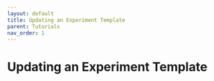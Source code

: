 ```yaml
---
layout: default
title: Updating an Experiment Template
parent: Tutorials
nav_order: 1
---
```


# Updating an Experiment Template
